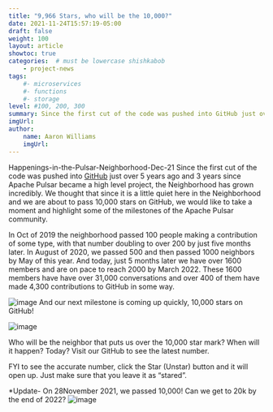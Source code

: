 ```yaml
---
title: "9,966 Stars, who will be the 10,000?"
date: 2021-11-24T15:57:19-05:00
draft: false
weight: 100
layout: article
showtoc: true
categories:  # must be lowercase shishkabob
    - project-news
tags:
    #- microservices
    #- functions
    #- storage
level: #100, 200, 300
summary: Since the first cut of the code was pushed into GitHub just over 5 years ago and 3 years since Apache Pulsar became a high level project, the Neighborhood has grown incredibly.
imgUrl:
author:
    name: Aaron Williams
    imgUrl:
---
```

Happenings-in-the-Pulsar-Neighborhood-Dec-21
Since the first cut of the code was pushed into [GitHub](https://github.com/apache/pulsar) just over 5 years ago and 3 years since Apache Pulsar became a high level project, the Neighborhood has grown incredibly. We thought that since it is a little quiet here in the Neighborhood and we are about to pass 10,000 stars on GitHub, we would like to take a moment and highlight some of the milestones of the Apache Pulsar community.

In Oct of 2019 the neighborhood passed 100 people making a contribution of some type, with that number doubling to over 200 by just five months later. In August of 2020, we passed 500 and then passed 1000 neighbors by May of this year. And today, just 5 months later we have over 1600 members and are on pace to reach 2000 by March 2022. These 1600 members have have over 31,000 conversations and over 400 of them have made 4,300 contributions to GitHub in some way.

![image](https://user-images.githubusercontent.com/1042872/153696556-6cc46774-dc2c-4fdf-964e-e81fbfaba845.png)
And our next milestone is coming up quickly, 10,000 stars on GitHub!

![image](https://user-images.githubusercontent.com/1042872/153696607-352b61a2-f8cd-4370-b673-fb85368a8e80.png)

Who will be the neighbor that puts us over the 10,000 star mark? When will it happen? Today? Visit our GitHub to see the latest number.

FYI to see the accurate number, click the Star (Unstar) button and it will open up. Just make sure that you leave it as “stared”.

*Update- On 28November 2021, we passed 10,000! Can we get to 20k by the end of 2022?
![image](https://user-images.githubusercontent.com/1042872/153696629-c8d04da2-1c4a-47eb-98ec-e60a46e9baed.png)
